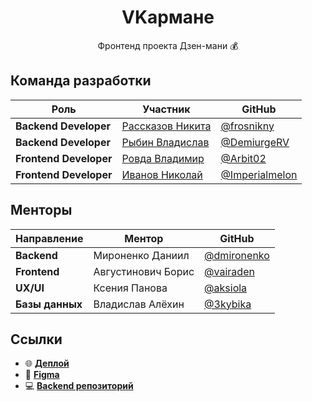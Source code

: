 <div align="center">

# VKармане

Фронтенд проекта Дзен-мани 💰

</div>

## Команда разработки

| Роль                   | Участник                              | GitHub                                             |
| ---------------------- | ------------------------------------- | -------------------------------------------------- |
| **Backend Developer**  | [Рассказов Никита](t.me/spectr516)    | [@frosnikny](https://github.com/frosnikny)         |
| **Backend Developer**  | [Рыбин Владислав](t.me/demiurgerv)    | [@DemiurgeRV](https://github.com/DemiurgeRV)       |
| **Frontend Developer** | [Ровда Владимир](t.me/Rovda_V)        | [@Arbit02](https://github.com/Arbit02)             |
| **Frontend Developer** | [Иванов Николай](t.me/Watermelon_003) | [@Imperialmelon](https://github.com/Imperialmelon) |

## Менторы

| Направление     | Ментор             | GitHub                                       |
| --------------- | ------------------ | -------------------------------------------- |
| **Backend**     | Мироненко Даниил   | [@dmironenko](https://github.com/dmironenko) |
| **Frontend**    | Августинович Борис | [@vairaden](https://github.com/vairaden)     |
| **UX/UI**       | Ксения Панова      | [@aksiola](https://t.me/aksiola)             |
| **Базы данных** | Владислав Алёхин   | [@3kybika](https://github.com/3kybika)       |

## Ссылки

- 🌐 [**Деплой**](http://217.16.23.67:8000/)
- 🎨 [**Figma**](https://www.figma.com/design/MRITYWRJ9ZEVQrO8k89Vjy/V%D0%9A%D0%B0%D1%80%D0%BC%D0%B0%D0%BD%D0%B5-%7C-PLANERO?node-id=1-2&t=6VUvYldbeFpV7HQB-1)
- 💻 [**Backend репозиторий**](https://github.com/go-park-mail-ru/2025_2_VKarmane)
